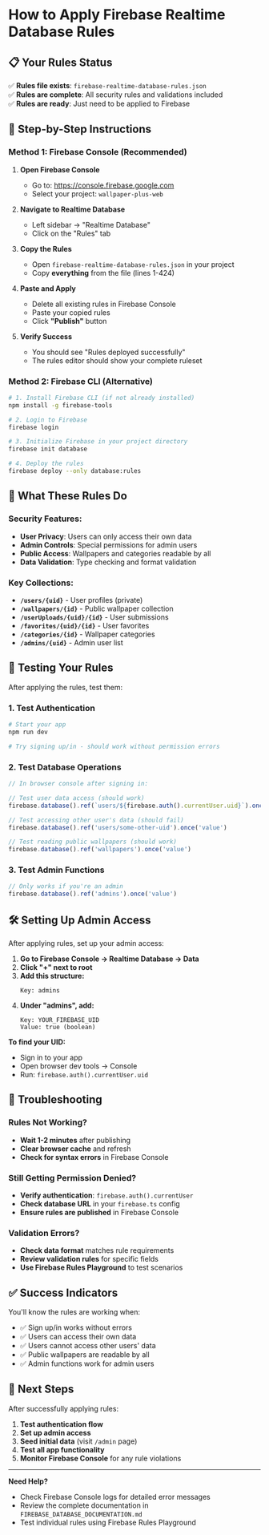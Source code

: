 # How to Apply Firebase Realtime Database Rules

## 📋 Your Rules Status
✅ **Rules file exists**: `firebase-realtime-database-rules.json`  
✅ **Rules are complete**: All security rules and validations included  
✅ **Rules are ready**: Just need to be applied to Firebase  

## 🚀 Step-by-Step Instructions

### Method 1: Firebase Console (Recommended)

1. **Open Firebase Console**
   - Go to: https://console.firebase.google.com
   - Select your project: `wallpaper-plus-web`

2. **Navigate to Realtime Database**
   - Left sidebar → "Realtime Database"
   - Click on the "Rules" tab

3. **Copy the Rules**
   - Open `firebase-realtime-database-rules.json` in your project
   - Copy **everything** from the file (lines 1-424)

4. **Paste and Apply**
   - Delete all existing rules in Firebase Console
   - Paste your copied rules
   - Click **"Publish"** button

5. **Verify Success**
   - You should see "Rules deployed successfully"
   - The rules editor should show your complete ruleset

### Method 2: Firebase CLI (Alternative)

```bash
# 1. Install Firebase CLI (if not already installed)
npm install -g firebase-tools

# 2. Login to Firebase
firebase login

# 3. Initialize Firebase in your project directory
firebase init database

# 4. Deploy the rules
firebase deploy --only database:rules
```

## 🔧 What These Rules Do

### **Security Features:**
- **User Privacy**: Users can only access their own data
- **Admin Controls**: Special permissions for admin users
- **Public Access**: Wallpapers and categories readable by all
- **Data Validation**: Type checking and format validation

### **Key Collections:**
- **`/users/{uid}`** - User profiles (private)
- **`/wallpapers/{id}`** - Public wallpaper collection
- **`/userUploads/{uid}/{id}`** - User submissions
- **`/favorites/{uid}/{id}`** - User favorites
- **`/categories/{id}`** - Wallpaper categories
- **`/admins/{uid}`** - Admin user list

## 🧪 Testing Your Rules

After applying the rules, test them:

### 1. Test Authentication
```bash
# Start your app
npm run dev

# Try signing up/in - should work without permission errors
```

### 2. Test Database Operations
```javascript
// In browser console after signing in:

// Test user data access (should work)
firebase.database().ref(`users/${firebase.auth().currentUser.uid}`).once('value')

// Test accessing other user's data (should fail)
firebase.database().ref('users/some-other-uid').once('value')

// Test reading public wallpapers (should work)
firebase.database().ref('wallpapers').once('value')
```

### 3. Test Admin Functions
```javascript
// Only works if you're an admin
firebase.database().ref('admins').once('value')
```

## 🛠️ Setting Up Admin Access

After applying rules, set up your admin access:

1. **Go to Firebase Console → Realtime Database → Data**
2. **Click "+" next to root**
3. **Add this structure:**
   ```
   Key: admins
   ```
4. **Under "admins", add:**
   ```
   Key: YOUR_FIREBASE_UID
   Value: true (boolean)
   ```

**To find your UID:**
- Sign in to your app
- Open browser dev tools → Console
- Run: `firebase.auth().currentUser.uid`

## 🚨 Troubleshooting

### Rules Not Working?
- **Wait 1-2 minutes** after publishing
- **Clear browser cache** and refresh
- **Check for syntax errors** in Firebase Console

### Still Getting Permission Denied?
- **Verify authentication**: `firebase.auth().currentUser`
- **Check database URL** in your `firebase.ts` config
- **Ensure rules are published** in Firebase Console

### Validation Errors?
- **Check data format** matches rule requirements
- **Review validation rules** for specific fields
- **Use Firebase Rules Playground** to test scenarios

## ✅ Success Indicators

You'll know the rules are working when:
- ✅ Sign up/in works without errors
- ✅ Users can access their own data
- ✅ Users cannot access other users' data
- ✅ Public wallpapers are readable by all
- ✅ Admin functions work for admin users

## 🎯 Next Steps

After successfully applying rules:

1. **Test authentication flow**
2. **Set up admin access**
3. **Seed initial data** (visit `/admin` page)
4. **Test all app functionality**
5. **Monitor Firebase Console** for any rule violations

---

**Need Help?**
- Check Firebase Console logs for detailed error messages
- Review the complete documentation in `FIREBASE_DATABASE_DOCUMENTATION.md`
- Test individual rules using Firebase Rules Playground
